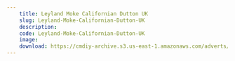 ```yaml
---
    title: Leyland Moke Californian Dutton UK
    slug: Leyland-Moke-Californian-Dutton-UK
    description:
    code: Leyland-Moke-Californian-Dutton-UK
    image:
    download: https://cmdiy-archive.s3.us-east-1.amazonaws.com/adverts/documents/Leyland+Moke+Californian+Dutton+UK.pdf
---
```

<!-- Content of the page -->

##
        